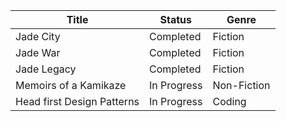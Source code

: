 
| Title                      | Status      | Genre       |
| -------------------------- | ----------- | ----------- |
| Jade City                  | Completed   | Fiction     |
| Jade War                   | Completed   | Fiction     |
| Jade Legacy                | Completed   | Fiction     |
| Memoirs of a Kamikaze      | In Progress | Non-Fiction |
| Head first Design Patterns | In Progress | Coding      |
